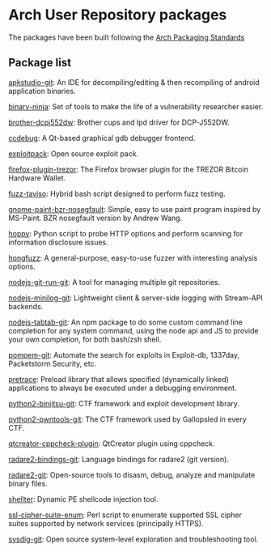 Arch User Repository packages
=============================

The packages have been built following the [Arch Packaging Standards](https://wiki.archlinux.org/index.php/Arch_Packaging_Standards)


Package list
------------

[apkstudio-git](https://apkstudio.codeplex.com): An IDE for decompiling/editing & then recompiling of android application binaries.

[binary-ninja](https://github.com/Vector35/binaryninja-python): Set of tools to make the life of a vulnerability researcher easier.

[brother-dcpj552dw](http://www.brother.com): Brother cups and lpd driver for DCP-J552DW.

[ccdebug](http://ccdebug.sourceforge.net): A Qt-based graphical gdb debugger frontend.

[exploitpack](http://exploitpack.com): Open source exploit pack.

[firefox-plugin-trezor](http://www.bitcointrezor.com): The Firefox browser plugin for the TREZOR Bitcoin Hardware Wallet.

[fuzz-taviso](http://taviso.decsystem.org/fuzz.html): Hybrid bash script designed to perform fuzz testing.

[gnome-paint-bzr-nosegfault](https://code.launchpad.net/~andrewwang43/gnome-paint): Simple, easy to use paint program inspired by MS-Paint. BZR nosegfault version by Andrew Wang.

[hoppy](https://labs.portcullis.co.uk/tools/hoppy/): Python script to probe HTTP options and perform scanning for information disclosure issues.

[hongfuzz](https://code.google.com/p/honggfuzz/): A general-purpose, easy-to-use fuzzer with interesting analysis options.

[nodejs-git-run-git](https://www.npmjs.com/package/git-run): A tool for managing multiple git repositories.

[nodejs-minilog-git](https://www.npmjs.com/package/minilog): Lightweight client & server-side logging with Stream-API backends.

[nodejs-tabtab-git](https://www.npmjs.com/package/tabtab): An npm package to do some custom command line<tab><tab> completion for any system command, using the node api and JS to provide your own completion, for both bash/zsh shell.

[pompem-git](https://github.com/rfunix/Pompem): Automate the search for exploits in Exploit-db, 1337day, Packetstorm Security, etc.

[pretrace](https://github.com/robholland/pretrace): Preload library that allows specified (dynamically linked) applications to always be executed under a debugging environment.

[python2-binjitsu-git](https://github.com/binjitsu/): CTF framework and exploit development library.

[python2-pwntools-git](https://github.com/Gallopsled/pwntools): The CTF framework used by Gallopsled in every CTF.

[qtcreator-cppcheck-plugin](http://gres.biz/qtc-cppcheck): QtCreator plugin using cppcheck.

[radare2-bindings-git](https://radare.org): Language bindings for radare2 (git version).

[radare2-git](https://radare.org): Open-source tools to disasm, debug, analyze and manipulate binary files.

[shellter](https://www.shellterproject.com): Dynamic PE shellcode injection tool.

[ssl-cipher-suite-enum](https://labs.portcullis.co.uk/tools/ssl-cipher-suite-enum/): Perl script to enumerate supported SSL cipher suites supported by network services (principally HTTPS).

[sysdig-git](https://github.com/draios/sysdig): Open source system-level exploration and troubleshooting tool.

